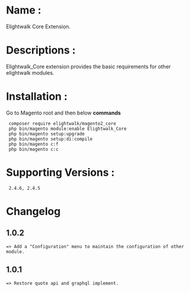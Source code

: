 # Name :

Elightwalk Core Extension.


# Descriptions :

Elightwalk_Core extension provides the basic requirements for other elightwalk modules.


# Installation :

Go to Magento root and then below **commands**

```
 composer require elightwalk/magento2_core
 php bin/magento module:enable Elightwalk_Core
 php bin/magento setup:upgrade
 php bin/magento setup:di:compile
 php bin/magento c:f
 php bin/magento c:c

```

# Supporting Versions :

```
 2.4.6, 2.4.5
```

# Changelog

## 1.0.2

    => Add a "Configuration" menu to maintain the configuration of other module.

## 1.0.1

    => Restore quote api and graphql implement.
